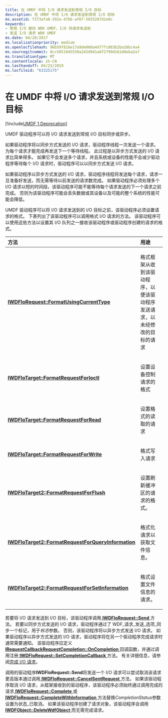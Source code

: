 ```yaml
---
title: 在 UMDF 中将 I/O 请求发送到常规 I/O 目标
description: 在 UMDF 中将 I/O 请求发送到常规 I/O 目标
ms.assetid: f373afa8-292a-47bb-af6f-5035287d1e8c
keywords:
- 常规 I/O 面向 WDK UMDF，I/O 将请求发送到
- 发送 I/O 请求 WDK UMDF
ms.date: 04/20/2017
ms.localizationpriority: medium
ms.openlocfilehash: 96b59f816e17a9de00da4d77fc083b2ba16bc4a4
ms.sourcegitcommit: 0cc5051945559a242d941a6f2799d161d8eba2a7
ms.translationtype: MT
ms.contentlocale: zh-CN
ms.lasthandoff: 04/23/2019
ms.locfileid: "63325175"
---
```

# <a name="sending-io-requests-to-a-general-io-target-in-umdf"></a>在 UMDF 中将 I/O 请求发送到常规 I/O 目标


[!include[UMDF 1 Deprecation](../umdf-1-deprecation.md)]

UMDF 驱动程序可以将 I/O 请求发送到常规 I/O 目标同步或异步。

如果驱动程序将以同步方式发送的 I/O 请求，驱动程序线程一次发送一个请求。 为每个请求才能完成再发送下一个等待线程。 此过程是以异步方式发送的 I/O 请求比简单得多。 如果它不会发送多个请求，并且系统或设备的性能不会减少驱动程序等待每个 I/O 请求时，驱动程序可以以同步方式发送 I/O 请求。

如果驱动程序以异步方式发送的 I/O 请求，驱动程序线程将发送每个请求，请求一旦准备好发送，而无需等待以前发送的请求数完成。 如果驱动程序必须处理多个 I/O 请求以短的时间段，该驱动程序可能不能等待每个请求发送的下一个请求之前完成。 否则为该驱动程序可能会丢失数据或其设备以及可能的整个系统的性能可能会降低。

UMDF 驱动程序可以将 I/O 请求发送到的 I/O 目标之前，该驱动程序必须设置请求的格式。 下表列出了该驱动程序可以调用格式 I/O 请求的方法。 该驱动程序可以使用这些方法以设置其 I/O 队列之一接收该驱动程序或驱动程序创建的请求的格式。

<table>
<colgroup>
<col width="50%" />
<col width="50%" />
</colgroup>
<thead>
<tr class="header">
<th align="left">方法</th>
<th align="left">用途</th>
</tr>
</thead>
<tbody>
<tr class="odd">
<td align="left"><p><a href="https://msdn.microsoft.com/library/windows/hardware/ff559077" data-raw-source="[&lt;strong&gt;IWDFIoRequest::FormatUsingCurrentType&lt;/strong&gt;](https://msdn.microsoft.com/library/windows/hardware/ff559077)"><strong>IWDFIoRequest::FormatUsingCurrentType</strong></a></p></td>
<td align="left"><p>格式框架从收到该驱动程序，以便该驱动程序发送请求，以未经修改的目标的请求</p></td>
</tr>
<tr class="even">
<td align="left"><p><a href="https://msdn.microsoft.com/library/windows/hardware/ff559230" data-raw-source="[&lt;strong&gt;IWDFIoTarget::FormatRequestForIoctl&lt;/strong&gt;](https://msdn.microsoft.com/library/windows/hardware/ff559230)"><strong>IWDFIoTarget::FormatRequestForIoctl</strong></a></p></td>
<td align="left"><p>设置设备控制请求的格式</p></td>
</tr>
<tr class="odd">
<td align="left"><p><a href="https://msdn.microsoft.com/library/windows/hardware/ff559233" data-raw-source="[&lt;strong&gt;IWDFIoTarget::FormatRequestForRead&lt;/strong&gt;](https://msdn.microsoft.com/library/windows/hardware/ff559233)"><strong>IWDFIoTarget::FormatRequestForRead</strong></a></p></td>
<td align="left"><p>设置格式的读取的请求</p></td>
</tr>
<tr class="even">
<td align="left"><p><a href="https://msdn.microsoft.com/library/windows/hardware/ff559236" data-raw-source="[&lt;strong&gt;IWDFIoTarget::FormatRequestForWrite&lt;/strong&gt;](https://msdn.microsoft.com/library/windows/hardware/ff559236)"><strong>IWDFIoTarget::FormatRequestForWrite</strong></a></p></td>
<td align="left"><p>格式写入请求</p></td>
</tr>
<tr class="odd">
<td align="left"><p><a href="https://msdn.microsoft.com/library/windows/hardware/ff559182" data-raw-source="[&lt;strong&gt;IWDFIoTarget2::FormatRequestForFlush&lt;/strong&gt;](https://msdn.microsoft.com/library/windows/hardware/ff559182)"><strong>IWDFIoTarget2::FormatRequestForFlush</strong></a></p></td>
<td align="left"><p>设置刷新缓冲区的请求的格式。</p></td>
</tr>
<tr class="even">
<td align="left"><p><a href="https://msdn.microsoft.com/library/windows/hardware/ff559184" data-raw-source="[&lt;strong&gt;IWDFIoTarget2::FormatRequestForQueryInformation&lt;/strong&gt;](https://msdn.microsoft.com/library/windows/hardware/ff559184)"><strong>IWDFIoTarget2::FormatRequestForQueryInformation</strong></a></p></td>
<td align="left"><p>格式化请求以获取文件信息。</p></td>
</tr>
<tr class="odd">
<td align="left"><p><a href="https://msdn.microsoft.com/library/windows/hardware/ff559191" data-raw-source="[&lt;strong&gt;IWDFIoTarget2::FormatRequestForSetInformation&lt;/strong&gt;](https://msdn.microsoft.com/library/windows/hardware/ff559191)"><strong>IWDFIoTarget2::FormatRequestForSetInformation</strong></a></p></td>
<td align="left"><p>格式设置文件信息的请求。</p></td>
</tr>
</tbody>
</table>

 

若要将 I/O 请求发送到 I/O 目标，该驱动程序调用[ **IWDFIoRequest::Send** ](https://msdn.microsoft.com/library/windows/hardware/ff559149)方法。 若要以同步方式发送的 I/O 请求，驱动程序通过了 WDF\_请求\_发送\_选项\_同步一个标记，用于*标志*参数。 否则，该驱动程序将以异步方式发送 I/O 请求。 如果驱动程序以异步方式发送的 I/O 请求，驱动程序将在另一个驱动程序完成请求时通常需要通知。 该驱动程序应定义[ **IRequestCallbackRequestCompletion::OnCompletion** ](https://msdn.microsoft.com/library/windows/hardware/ff556905)回调函数，并通过调用注册[ **IWDFIoRequest::SetCompletionCallback** ](https://msdn.microsoft.com/library/windows/hardware/ff559153)方法。 有关详细信息，请参阅[完成 I/O 请求](completing-i-o-requests.md)。

调用的驱动程序**IWDFIoRequest::Send**将发送一个 I/O 请求可以尝试取消该请求更高版本通过调用[ **IWDFIoRequest::CancelSentRequest** ](https://msdn.microsoft.com/library/windows/hardware/ff559067)方法。 如果该驱动程序取消 I/O 请求，从框架接收到的驱动程序，该驱动程序必须始终通过调用完成的请求[ **IWDFIoRequest::Complete** ](https://msdn.microsoft.com/library/windows/hardware/ff559070)或[ **IWDFIoRequest::CompleteWithInformation** ](https://msdn.microsoft.com/library/windows/hardware/ff559074)方法替换*CompletionStatus*参数设置为状态\_已取消。 如果该驱动程序创建了请求对象，该驱动程序会调用[ **IWDFObject::DeleteWdfObject** ](https://msdn.microsoft.com/library/windows/hardware/ff560210)而无需完成请求。

 

 





